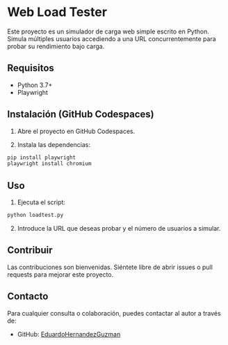 # Web Load Tester

Este proyecto es un simulador de carga web simple escrito en Python. Simula múltiples usuarios accediendo a una URL concurrentemente para probar su rendimiento bajo carga.

## Requisitos

- Python 3.7+
- Playwright

## Instalación (GitHub Codespaces)

1. Abre el proyecto en GitHub Codespaces.

2. Instala las dependencias:

```bash
pip install playwright
playwright install chromium
```

## Uso

1. Ejecuta el script:
```bash
python loadtest.py
```

2. Introduce la URL que deseas probar y el número de usuarios a simular.

## Contribuir

Las contribuciones son bienvenidas. Siéntete libre de abrir issues o pull requests para mejorar este proyecto.

## Contacto

Para cualquier consulta o colaboración, puedes contactar al autor a través de:

- GitHub: [EduardoHernandezGuzman](https://github.com/EduardoHernandezGuzman)